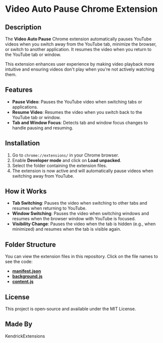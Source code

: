 # Video Auto Pause Chrome Extension

## Description
The **Video Auto Pause** Chrome extension automatically pauses YouTube videos when you switch away from the YouTube tab, minimize the browser, or switch to another application. It resumes the video when you return to the YouTube tab or window.

This extension enhances user experience by making video playback more intuitive and ensuring videos don't play when you're not actively watching them.

## Features
- **Pause Video**: Pauses the YouTube video when switching tabs or applications.
- **Resume Video**: Resumes the video when you switch back to the YouTube tab or window.
- **Tab and Window Focus**: Detects tab and window focus changes to handle pausing and resuming.

## Installation
1. Go to `chrome://extensions/` in your Chrome browser.
2. Enable **Developer mode** and click on **Load unpacked**.
3. Select the folder containing the extension files.
4. The extension is now active and will automatically pause videos when switching away from YouTube.

## How it Works
- **Tab Switching**: Pauses the video when switching to other tabs and resumes when returning to YouTube.
- **Window Switching**: Pauses the video when switching windows and resumes when the browser window with YouTube is focused.
- **Visibility Change**: Pauses the video when the tab is hidden (e.g., when minimized) and resumes when the tab is visible again.

## Folder Structure
You can view the extension files in this repository. Click on the file names to see the code:

- [**manifest.json**](https://github.com/KendrickExtensions/Video-Auto-Pause-Chrome-Extension/blob/main/manifest.json)
- [**background.js**](https://github.com/KendrickExtensions/Video-Auto-Pause-Chrome-Extension/blob/main/background.js)
- [**content.js**](https://github.com/KendrickExtensions/Video-Auto-Pause-Chrome-Extension/blob/main/content.js)

## License
This project is open-source and available under the MIT License.

## Made By
KendrickExtensions
